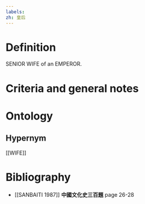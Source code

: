 ```yaml
---
labels: 
zh: 皇后
---
```


# Definition
SENIOR WIFE of an EMPEROR.
# Criteria and general notes
# Ontology

## Hypernym
[[WIFE]]
# Bibliography
- [[SANBAITI 1987]]
**中國文化史三百題** page 26-28

